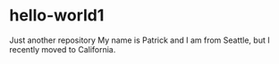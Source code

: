 # hello-world1
Just another repository
My name is Patrick and I am from Seattle, but I recently moved to California.
